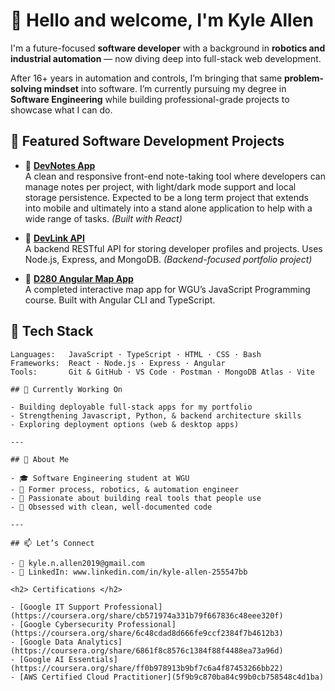 # 👋 Hello and welcome, I'm Kyle Allen

I'm a future-focused **software developer** with a background in **robotics and industrial automation** — now diving deep into full-stack web development.

After 16+ years in automation and controls, I’m bringing that same **problem-solving mindset** into software. I’m currently pursuing my degree in **Software Engineering** while building professional-grade projects to showcase what I can do.

## 🚀 Featured Software Development Projects

- 🔹 [**DevNotes App**](https://github.com/kyle-allen2006/devnotes-app)  
  A clean and responsive front-end note-taking tool where developers can manage notes per project, with light/dark mode support and local storage persistence. Expected to be a long term project that extends into mobile and ultimately into a stand alone application to help with a wide range of tasks. *(Built with React)*

- 🔹 [**DevLink API**](https://github.com/kyle-allen2006/devlink-api)  
  A backend RESTful API for storing developer profiles and projects. Uses Node.js, Express, and MongoDB. *(Backend-focused portfolio project)*

- 🔹 [**D280 Angular Map App**](https://github.com/kyle-allen2006/d280-javascript-programming-angular)  
  A completed interactive map app for WGU’s JavaScript Programming course. Built with Angular CLI and TypeScript.

## 🧰 Tech Stack

```text
Languages:   JavaScript · TypeScript · HTML · CSS · Bash
Frameworks:  React · Node.js · Express · Angular
Tools:       Git & GitHub · VS Code · Postman · MongoDB Atlas · Vite

## 🎯 Currently Working On

- Building deployable full-stack apps for my portfolio  
- Strengthening Javascript, Python, & backend architecture skills  
- Exploring deployment options (web & desktop apps)

---

## 💼 About Me

- 🎓 Software Engineering student at WGU  
- 🤖 Former process, robotics, & automation engineer  
- 🧠 Passionate about building real tools that people use  
- 🧰 Obsessed with clean, well-documented code

---

## 📫 Let’s Connect

- 📧 kyle.n.allen2019@gmail.com  
- 💼 LinkedIn: www.linkedin.com/in/kyle-allen-255547bb  

<h2> Certifications </h2>

- [Google IT Support Professional](https://coursera.org/share/cb571974a331b79f667836c48eee320f)
- [Google Cybersecurity Professional](https://coursera.org/share/6c48cdad8d666fe9ccf2384f7b4612b3)
- [Google Data Analytics](https://coursera.org/share/6861f8c8576c1384f88f4488ea73a96d)
- [Google AI Essentials](https://coursera.org/share/ff0b978913b9bf7c6a4f87453266bb22)
- [AWS Certified Cloud Practitioner](5f9b9c870ba84c99b0cb758548c4d1ba) 
